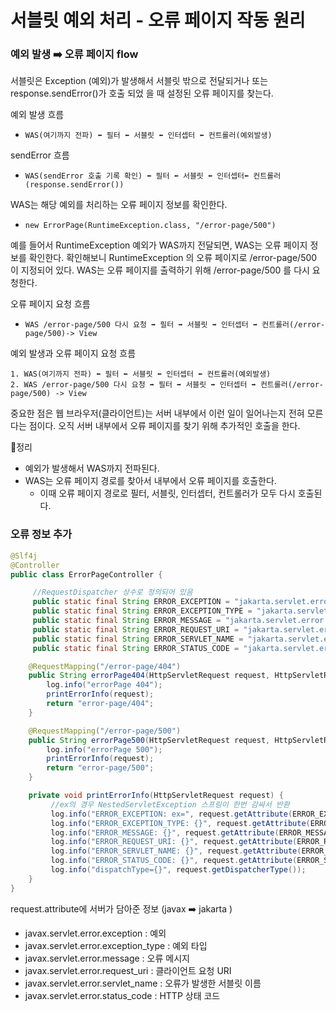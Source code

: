 
# 서블릿 예외 처리 - 오류 페이지 작동 원리

### 예외 발생 ➡️ 오류 페이지 flow

서블릿은 Exception (예외)가 발생해서 서블릿 밖으로 전달되거나 또는 response.sendError()가 호출 되었
을 때 설정된 오류 페이지를 찾는다.

예외 발생 흐름
- ```WAS(여기까지 전파) ⬅️ 필터 ⬅️ 서블릿 ⬅️ 인터셉터 ⬅️ 컨트롤러(예외발생)```

sendError 흐름
- ```WAS(sendError 호출 기록 확인) ⬅️ 필터 ⬅️ 서블릿 ⬅️ 인터셉터⬅️ 컨트롤러(response.sendError())```

WAS는 해당 예외를 처리하는 오류 페이지 정보를 확인한다.
- ```new ErrorPage(RuntimeException.class, "/error-page/500")```

예를 들어서 RuntimeException 예외가 WAS까지 전달되면, WAS는 오류 페이지 정보를 확인한다.
확인해보니 RuntimeException 의 오류 페이지로 /error-page/500 이 지정되어 있다.
WAS는 오류 페이지를 출력하기 위해 /error-page/500 를 다시 요청한다.

오류 페이지 요청 흐름
- ```WAS /error-page/500 다시 요청 ➡️ 필터 ➡️ 서블릿 ➡️ 인터셉터 ➡️ 컨트롤러(/error-page/500)-> View```

예외 발생과 오류 페이지 요청 흐름
````text
1. WAS(여기까지 전파) ⬅️ 필터 ⬅️ 서블릿 ⬅️ 인터셉터 ⬅️ 컨트롤러(예외발생)
2. WAS /error-page/500 다시 요청 ➡️ 필터 ➡️ 서블릿 ➡️ 인터셉터 ➡️ 컨트롤러(/error-page/500) -> View
````

중요한 점은 웹 브라우저(클라이언트)는 서버 내부에서 이런 일이 일어나는지 전혀 모른다는 점이다.
오직 서버 내부에서 오류 페이지를 찾기 위해 추가적인 호출을 한다.

💯정리
- 예외가 발생해서 WAS까지 전파된다.
- WAS는 오류 페이지 경로를 찾아서 내부에서 오류 페이지를 호출한다.
  - 이때 오류 페이지 경로로 필터, 서블릿, 인터셉터, 컨트롤러가 모두 다시 호출된다.

### 오류 정보 추가

```java
@Slf4j
@Controller
public class ErrorPageController {

     //RequestDispatcher 상수로 정의되어 있음
     public static final String ERROR_EXCEPTION = "jakarta.servlet.error.exception";
     public static final String ERROR_EXCEPTION_TYPE = "jakarta.servlet.error.exception_type";
     public static final String ERROR_MESSAGE = "jakarta.servlet.error.message";
     public static final String ERROR_REQUEST_URI = "jakarta.servlet.error.request_uri";
     public static final String ERROR_SERVLET_NAME = "jakarta.servlet.error.servlet_name";
     public static final String ERROR_STATUS_CODE = "jakarta.servlet.error.status_code";

    @RequestMapping("/error-page/404")
    public String errorPage404(HttpServletRequest request, HttpServletResponse response){
        log.info("errorPage 404");
        printErrorInfo(request);
        return "error-page/404";
    }

    @RequestMapping("/error-page/500")
    public String errorPage500(HttpServletRequest request, HttpServletResponse response){
        log.info("errorPage 500");
        printErrorInfo(request);
        return "error-page/500";
    }

    private void printErrorInfo(HttpServletRequest request) {
         //ex의 경우 NestedServletException 스프링이 한번 감싸서 반환
         log.info("ERROR_EXCEPTION: ex=", request.getAttribute(ERROR_EXCEPTION));
         log.info("ERROR_EXCEPTION_TYPE: {}", request.getAttribute(ERROR_EXCEPTION_TYPE));
         log.info("ERROR_MESSAGE: {}", request.getAttribute(ERROR_MESSAGE));
         log.info("ERROR_REQUEST_URI: {}", request.getAttribute(ERROR_REQUEST_URI));
         log.info("ERROR_SERVLET_NAME: {}", request.getAttribute(ERROR_SERVLET_NAME));
         log.info("ERROR_STATUS_CODE: {}", request.getAttribute(ERROR_STATUS_CODE));
         log.info("dispatchType={}", request.getDispatcherType());
    }
}
```
request.attribute에 서버가 담아준 정보 (javax ➡️ jakarta )
- javax.servlet.error.exception : 예외
- javax.servlet.error.exception_type : 예외 타입
- javax.servlet.error.message : 오류 메시지
- javax.servlet.error.request_uri : 클라이언트 요청 URI
- javax.servlet.error.servlet_name : 오류가 발생한 서블릿 이름
- javax.servlet.error.status_code : HTTP 상태 코드



